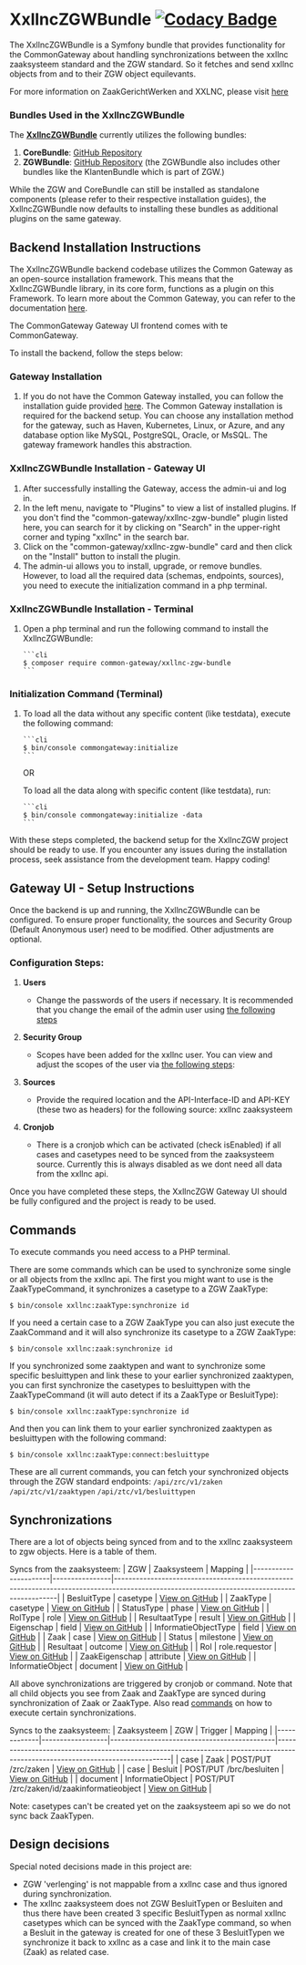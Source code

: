 # XxllncZGWBundle [![Codacy Badge](https://app.codacy.com/project/badge/Grade/636ff2fbbcbd423dab24940ec99ad19e)](https://app.codacy.com/gh/CommonGateway/XxllncZGWBundle/dashboard?utm_source=gh\&utm_medium=referral\&utm_content=\&utm_campaign=Badge_grade)

The XxllncZGWBundle is a Symfony bundle that provides functionality for the CommonGateway about handling synchronizations between the xxllnc zaaksysteem standard and the ZGW standard. So it fetches and send xxllnc objects from and to their ZGW object equilevants.

For more information on ZaakGerichtWerken and XXLNC, please visit [here]([https://github.com/vrijBRP/vrijBRP]\(https://xxllnc.nl/zaakgericht\)https://xxllnc.nl/zaakgericht)

### Bundles Used in the XxllncZGWBundle

The [**XxllncZGWBundle**](https://github.com/CommonGateway/XxllncZGWBundle) currently utilizes the following bundles:

1. **CoreBundle**: [GitHub Repository](https://github.com/CommonGateway/CoreBundle)
2. **ZGWBundle**: [GitHub Repository](https://github.com/CommonGateway/BRPBundle) (the ZGWBundle also includes other bundles like the KlantenBundle which is part of ZGW.)

While the ZGW and CoreBundle can still be installed as standalone components (please refer to their respective installation guides), the XxllncZGWBundle now defaults to installing these bundles as additional plugins on the same gateway.

## Backend Installation Instructions

The XxllncZGWBundle backend codebase utilizes the Common Gateway as an open-source installation framework. This means that the XxllncZGWBundle library, in its core form, functions as a plugin on this Framework. To learn more about the Common Gateway, you can refer to the documentation [here](https://commongateway.readthedocs.io/en/latest/).

The CommonGateway Gateway UI frontend comes with te CommonGateway.

To install the backend, follow the steps below:

### Gateway Installation

1. If you do not have the Common Gateway installed, you can follow the installation guide provided [here](https://github.com/ConductionNL/commonground-gateway/tree/development#readme). The Common Gateway installation is required for the backend setup. You can choose any installation method for the gateway, such as Haven, Kubernetes, Linux, or Azure, and any database option like MySQL, PostgreSQL, Oracle, or MsSQL. The gateway framework handles this abstraction.

### XxllncZGWBundle Installation - Gateway UI

1. After successfully installing the Gateway, access the admin-ui and log in.
2. In the left menu, navigate to "Plugins" to view a list of installed plugins. If you don't find the "common-gateway/xxllnc-zgw-bundle" plugin listed here, you can search for it by clicking on "Search" in the upper-right corner and typing "xxllnc" in the search bar.
3. Click on the "common-gateway/xxllnc-zgw-bundle" card and then click on the "Install" button to install the plugin.
4. The admin-ui allows you to install, upgrade, or remove bundles. However, to load all the required data (schemas, endpoints, sources), you need to execute the initialization command in a php terminal.

### XxllncZGWBundle Installation - Terminal

1. Open a php terminal and run the following command to install the XxllncZGWBundle:

   ````
   ```cli
   $ composer require common-gateway/xxllnc-zgw-bundle
   ```
   ````

### Initialization Command (Terminal)

1. To load all the data without any specific content (like testdata), execute the following command:

   ````
   ```cli
   $ bin/console commongateway:initialize
   ```
   ````

   OR

   To load all the data along with specific content (like testdata), run:

   ````
   ```cli
   $ bin/console commongateway:initialize -data
   ```
   ````

With these steps completed, the backend setup for the XxllncZGW project should be ready to use. If you encounter any issues during the installation process, seek assistance from the development team. Happy coding!

## Gateway UI - Setup Instructions

Once the backend is up and running, the XxllncZGWBundle can be configured. To ensure proper functionality, the sources and Security Group (Default Anonymous user) need to be modified. Other adjustments are optional.

### Configuration Steps:

1. **Users**
   * Change the passwords of the users if necessary. It is recommended that you change the email of the admin user using [the following steps](https://github.com/CommonGateway/CoreBundle/tree/master/docs/work-instructions/user-management.md)

2. **Security Group**
   * Scopes have been added for the xxllnc user. You can view and adjust the scopes of the user via [the following steps](https://github.com/CommonGateway/CoreBundle/tree/master/docs/work-instructions/security-group-management.md):

3. **Sources**
   * Provide the required location and the API-Interface-ID and API-KEY (these two as headers) for the following source: xxllnc zaaksysteem

4. **Cronjob**
   * There is a cronjob which can be activated (check isEnabled) if all cases and casetypes need to be synced from the zaaksysteem source. Currently this is always disabled as we dont need all data from the xxllnc api.

Once you have completed these steps, the XxllncZGW Gateway UI should be fully configured and the project is ready to be used.

## Commands

To execute commands you need access to a PHP terminal.

There are some commands which can be used to synchronize some single or all objects from the xxllnc api.
The first you might want to use is the ZaakTypeCommand, it synchronizes a casetype to a ZGW ZaakType:

```cli
$ bin/console xxllnc:zaakType:synchronize id
```

If you need a certain case to a ZGW ZaakType you can also just execute the ZaakCommand and it will also synchronize its casetype to a ZGW ZaakType:

```cli
$ bin/console xxllnc:zaak:synchronize id
```

If you synchronized some zaaktypen and want to synchronize some specific besluittypen and link these to your earlier synchronized zaaktypen, you can first synchronize the casetypes to besluittypen with the ZaakTypeCommand (it will auto detect if its a ZaakType or BesluitType):

```cli
$ bin/console xxllnc:zaakType:synchronize id
```

And then you can link them to your earlier synchronized zaaktypen as besluittypen with the following command:

```cli
$ bin/console xxllnc:zaakType:connect:besluittype
```

These are all current commands, you can fetch your synchronized objects through the ZGW standard endpoints:
`/api/zrc/v1/zaken`
`/api/ztc/v1/zaaktypen`
`/api/ztc/v1/besluittypen`

## Synchronizations

There are a lot of objects being synced from and to the xxllnc zaaksysteem to zgw objects. Here is a table of them.

Syncs from the zaaksysteem:
| ZGW                  | Zaaksysteem    | Mapping                                                                                                                                     |
|----------------------|----------------|--------------------------------------------------------------------------------------------------------------------------------------------|
| BesluitType          | casetype       | [View on GitHub](https://github.com/CommonGateway/XxllncZGWBundle/blob/main/Installation/Mapping/XxllncBesluitTypeToZGWBesluitType.json)    |
| ZaakType             | casetype       | [View on GitHub](https://github.com/CommonGateway/XxllncZGWBundle/blob/main/Installation/Mapping/XxllncCaseTypeToZGWZaakType.json)          |
| StatusType           | phase          | [View on GitHub](https://github.com/CommonGateway/XxllncZGWBundle/blob/main/Installation/Mapping/XxllncPhaseToZGWStatusType.json)           |
| RolType              | role           | [View on GitHub](https://github.com/CommonGateway/XxllncZGWBundle/blob/main/Installation/Mapping/XxllncRoleToZGWRolType.json)               |
| ResultaatType        | result         | [View on GitHub](https://github.com/CommonGateway/XxllncZGWBundle/blob/main/Installation/Mapping/XxllncResultToZGWResultaatType.json)       |
| Eigenschap           | field          | [View on GitHub](https://github.com/CommonGateway/XxllncZGWBundle/blob/main/Installation/Mapping/XxllncFieldToZGWEigenschap.json)           |
| InformatieObjectType | field          | [View on GitHub](https://github.com/CommonGateway/XxllncZGWBundle/blob/main/Installation/Mapping/XxllncFieldToZGWInformatieObjectType.json) |
| Zaak                 | case           | [View on GitHub](https://github.com/CommonGateway/XxllncZGWBundle/blob/main/Installation/Mapping/XxllncCaseToZGWZaak.json)                  |
| Status               | milestone      | [View on GitHub](https://github.com/CommonGateway/XxllncZGWBundle/blob/main/Installation/Mapping/XxllncMilestoneToStatus.json)              |
| Resultaat            | outcome        | [View on GitHub](https://github.com/CommonGateway/XxllncZGWBundle/blob/main/Installation/Mapping/XxllncOutcomeToResultaat.json)             |
| Rol                  | role.requestor | [View on GitHub](https://github.com/CommonGateway/XxllncZGWBundle/blob/main/Installation/Mapping/XxllncRoleRequestorToRol.json)             |
| ZaakEigenschap       | attribute      | [View on GitHub](https://github.com/CommonGateway/XxllncZGWBundle/blob/main/Installation/Mapping/XxllncAttributeToZaakEigenschap.json)      |
| InformatieObject     | document       | [View on GitHub](https://github.com/CommonGateway/XxllncZGWBundle/blob/main/Installation/Mapping/XxllncDocumentToZaakInformatieObject.json) |

All above synchronizations are triggered by cronjob or command. Note that all child objects you see from Zaak and ZaakType are synced during synchronization of Zaak or ZaakType.
Also read [commands](#commands) on how to execute certain synchronizations.

Syncs to the zaaksysteem:
| Zaaksysteem | ZGW              | Trigger                                     | Mapping                                                                                                                       |
|-------------|------------------|---------------------------------------------|-------------------------------------------------------------------------------------------------------------------------------|
| case        | Zaak             | POST/PUT /zrc/zaken                         | [View on GitHub](https://github.com/CommonGateway/XxllncZGWBundle/blob/main/Installation/Mapping/XxllncZaakToCase.json)       |
| case        | Besluit          | POST/PUT /brc/besluiten                     | [View on GitHub](https://github.com/CommonGateway/XxllncZGWBundle/blob/main/Installation/Mapping/ZgwBesluitToXxllncCase.json) |
| document    | InformatieObject | POST/PUT /zrc/zaken/id/zaakinformatieobject | [View on GitHub](https://github.com/CommonGateway/XxllncZGWBundle/blob/main/Installation/Mapping/ZgwBesluitToXxllncCase.json) |

Note: casetypes can't be created yet on the zaaksysteem api so we do not sync back ZaakTypen.

## Design decisions

Special noted decisions made in this project are:

* ZGW 'verlenging' is not mappable from a xxllnc case and thus ignored during synchronization.
* The xxllnc zaaksysteem does not ZGW BesluitTypen or Besluiten and thus there have been created 3 specific BesluitTypen as normal xxllnc casetypes which can be synced with the ZaakType command, so when a Besluit in the gateway is created for one of these 3 BesluitTypen we synchronize it back to xxllnc as a case and link it to the main case (Zaak) as related case.
